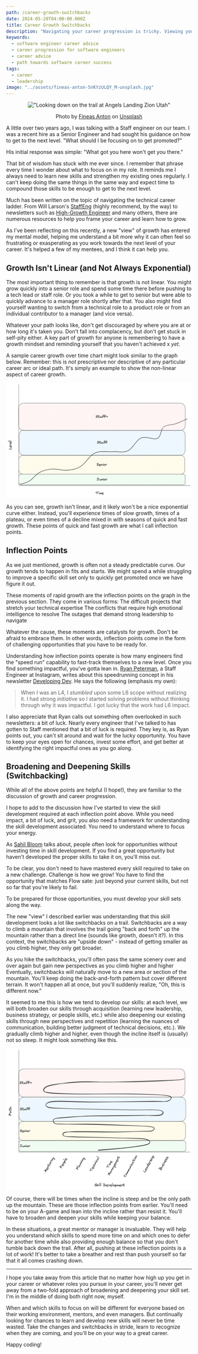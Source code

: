 ```yaml
---
path: /career-growth-switchbacks
date: 2024-05-28T04:00:00.000Z
title: Career Growth Switchbacks
description: "Navigating your career progression is tricky. Viewing your path as a series of skill development switchbacks can help bring some clarity"
keywords:
  - software engineer career advice
  - career progression for software engineers
  - career advice
  - path towards software career success
tags:
  - career
  - leadership
image: "../assets/fineas-anton-5nKYzULQY_M-unsplash.jpg"
---
```


<center>

!["Looking down on the trail at Angels Landing Zion Utah"](../assets/fineas-anton-5nKYzULQY_M-unsplash.jpg)

<span class="credit">

Photo by <a href="https://unsplash.com/@fineas_anton?utm_content=creditCopyText&utm_medium=referral&utm_source=unsplash">Fineas Anton</a> on <a href="https://unsplash.com/photos/top-view-of-trees-surrounding-rock-cliff-5nKYzULQY_M?utm_content=creditCopyText&utm_medium=referral&utm_source=unsplash">Unsplash</a>  

</span>

</center>

A little over two years ago, I was talking with a Staff engineer on our team. I was a recent hire as a Senior Engineer and had sought his guidance on how to get to the next level. "What should I be focusing on to get promoted?"

His initial response was simple: "What got you here won't get you there."

That bit of wisdom has stuck with me ever since. I remember that phrase every time I wonder about what to focus on in my role. It reminds me I always need to learn new skills and strengthen my existing ones regularly. I can't keep doing the same things in the same way and expect time to compound those skills to be enough to get to the next level. 

Much has been written on the topic of navigating the technical career ladder. From Will Larson's [StaffEng](https://staffeng.com/) (highly recommend, by the way) to newsletters such as [High-Growth Engineer](https://read.highgrowthengineer.com/) and many others, there are numerous resources to help you frame your career and learn how to grow.

As I've been reflecting on this recently, a new "view" of growth has entered my mental model, helping me understand a bit more why it can often feel so frustrating or exasperating as you work towards the next level of your career. It's helped a few of my mentees, and I think it can help you.

## Growth Isn't Linear (and Not Always Exponential)

The most important thing to remember is that growth is not linear. You might grow quickly into a senior role and spend some time there before pushing to a tech lead or staff role. Or you took a while to get to senior but were able to quickly advance to a manager role shortly after that. You also might find yourself wanting to switch from a technical role to a product role or from an individual contributor to a manager (and vice versa).

Whatever your path looks like, don't get discouraged by where you are at or how long it's taken you. Don't fall into complacency, but don't get stuck in self-pity either. A key part of growth for anyone is remembering to have a growth mindset and reminding yourself that you haven't achieved x _yet_.

A sample career growth over time chart might look similar to the graph below. Remember: this is _not_ prescriptive nor descriptive of any particular career arc or ideal path. It's simply an example to show the non-linear aspect of career growth.

![](../assets/career-path-time.png)

As you can see, growth isn't linear, and it likely won't be a nice exponential curve either. Instead, you'll experience times of slow growth, times of a plateau, or even times of a decline mixed in with seasons of quick and fast growth. These points of quick and fast growth are what I call inflection points.

## Inflection Points

As we just mentioned, growth is often not a steady predictable curve. Our growth tends to happen in fits and starts. We might spend a while struggling to improve a specific skill set only to quickly get promoted once we have figure it out.

These moments of rapid growth are the inflection points on the graph in the previous section. They come in various forms:
The difficult projects that stretch your technical expertise
The conflicts that require high emotional intelligence to resolve
The outages that demand strong leadership to navigate 

Whatever the cause, these moments are catalysts for growth. Don't be afraid to embrace them. In other words, inflection points come in the form of challenging opportunities that you have to be ready for.

Understanding how inflection points operate is how many engineers find the "speed run" capability to fast-track themselves to a new level. Once you find something impactful, you've gotta lean in. [Ryan Peterman](https://www.linkedin.com/in/ryanlpeterman/), a Staff Engineer at Instagram, writes about this speedrunning concept in his newsletter [Developing Dev](https://www.developing.dev/p/speedrunning-guide-senior-l5-staff). He says the following (emphasis my own):

> When I was an L4, I _stumbled_ upon some L6 scope without realizing it. I had strong _initiative_ so I started solving problems without thinking through why it was impactful. I got lucky that the work had L6 impact.

I also appreciate that Ryan calls out something often overlooked in such newsletters: a bit of luck. Nearly every engineer that I've talked to has gotten to Staff mentioned that a bit of luck is required. They key is, as Ryan points out, you can't sit around and wait for the lucky opportunity. You have to keep your eyes open for chances, invest some effort, and get better at identifying the right impactful ones as you go along.

## Broadening and Deepening Skills (Switchbacking)

While all of the above points are helpful (I hope!), they are familiar to the discussion of growth and career progression. 

I hope to add to the discussion how I've started to view the skill development required at each inflection point above. While you need impact, a bit of luck, and grit, you also need a framework for understanding the skill development associated. You need to understand where to focus your energy.

As [Sahil Bloom](https://www.sahilbloom.com/) talks about, people often look for opportunities without investing time in skill development. If you find a great opportunity but haven't developed the proper skills to take it on, you'll miss out.

To be clear, you don't need to have mastered every skill required to take on a new challenge. Challenge is how we grow! You have to find the opportunity that matches Flow sate: just beyond your current skills, but not so far that you're likely to fail.

To be prepared for those opportunities, you must develop your skill sets along the way.

The new "view" I described earlier was understanding that this skill development looks a lot like switchbacks on a trail. Switchbacks are a way to climb a mountain that involves the trail going "back and forth" up the mountain rather than a direct line (sounds like growth, doesn't it?). In this context, the switchbacks are "upside down" - instead of getting smaller as you climb higher, they only get broader.

As you hike the switchbacks, you'll often pass the same scenery over and over again but gain new perspectives as you climb higher and higher Eventually, switchbacks will naturally move to a new area or section of the mountain. You'll keep doing the back-and-forth pattern but cover different terrain. It won't happen all at once, but you'll suddenly realize, "Oh, this is different now."

It seemed to me this is how we tend to develop our skills: at each level, we will both broaden our skills through acquisition (learning new leadership, business strategy, or people skills, etc.) while also deepening our existing skills through new perspectives and repetition (learning the nuances of communication, building better judgment of technical decisions, etc.). We gradually climb higher and higher, even though the incline itself is (usually) not so steep. It might look something like this.

![](../assets/career-path-skills.png)

Of course, there will be times when the incline is steep and be the only path up the mountain. These are those inflection points from earlier. You'll need to be on your A-game and lean into the incline rather than resist it. You'll have to broaden and deepen your skills while keeping your balance.

In these situations, a great mentor or manager is invaluable. They will help you understand which skills to spend more time on and which ones to defer for another time while also providing enough balance so that you don't tumble back down the trail. After all, pushing at these inflection points is a lot of work! It's better to take a breather and rest than push yourself so far that it all comes crashing down.

---

I hope you take away from this article that no matter how high up you get in your career or whatever roles you pursue in your career, you'll never get away from a two-fold approach of broadening and deepening your skill set. I'm in the middle of doing both right now, myself.

When and which skills to focus on will be different for everyone based on their working environment, mentors, and even managers. But continually looking for chances to learn and develop new skills will never be time wasted. Take the changes and switchbacks in stride, learn to recognize when they are coming, and you'll be on your way to a great career.

Happy coding!












